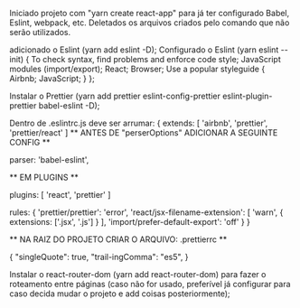Iniciado projeto com "yarn create react-app" para já ter configurado Babel, Eslint, webpack, etc.
Deletados os arquivos criados pelo comando que não serão utilizados.

adicionado o Eslint (yarn add eslint -D);
Configurado o Eslint (yarn eslint --init) {
  To check syntax, find problems and enforce code style;
  JavaScript modules (import/export);
  React;
  Browser;
  Use a popular styleguide {
    Airbnb;
    JavaScript;
  }
};

Instalar o Prettier (yarn add prettier eslint-config-prettier eslint-plugin-prettier babel-eslint -D);

Dentro de .eslintrc.js deve ser arrumar: {
  extends: [
    'airbnb',
    'prettier',
    'prettier/react'
  ]
   ** ANTES DE "perserOptions" ADICIONAR A SEGUINTE CONFIG **

   parser: 'babel-eslint',

   ** EM PLUGINS **

   plugins: [
     'react',
     'prettier'
   ]

   rules: {
     'prettier/prettier': 'error',
     'react/jsx-filename-extension': [
       'warn',
       { extensions: ['.jsx', '.js'] }
     ],
     'import/prefer-default-export': 'off'
   }
}

** NA RAIZ DO PROJETO CRIAR O ARQUIVO: .prettierrc **

{
  "singleQuote": true,
  "trail-ingComma": "es5",
}

 Instalar o react-router-dom (yarn add react-router-dom) para fazer o roteamento
  entre páginas (caso não for usado, preferível já configurar para caso decida mudar
  o projeto e add coisas posteriormente);
